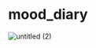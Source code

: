 # mood_diary

![untitled (2)](https://github.com/user-attachments/assets/c3abf9e0-7bbd-4e2b-9312-b377c41e74c0)
